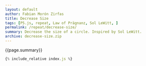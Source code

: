 ```yaml
---  
layout: default
author: Fabian Morón Zirfas
title: Decrease Size
tags: [P5.js, repeat, Law of Prägnanz, Sol LeWitt, ]
permalink: /repeat/decrease-size/
summary: Decrease the size of a circle. Inspired by Sol LeWitt.  
archive: decrease-size.zip
---  
```


<!-- more -->
<div class="hero">{{page.summary}}</div>


<div id="sketch"></div>

```js
{% include_relative index.js %}
```

<script type="text/javascript" src="{{site.baseurl}}/assets/js/p5.min.js"></script>
<script type="text/javascript" src="{{site.baseurl}}/{{ page.path | replace:'.md','.js' }}"></script>